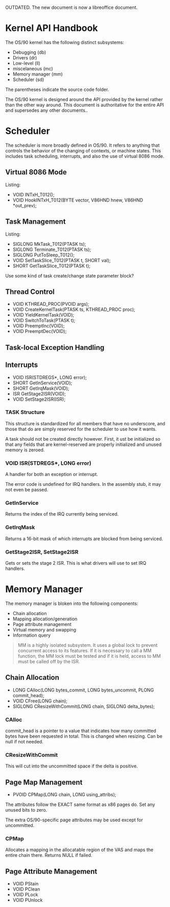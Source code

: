 OUTDATED. The new document is now a libreoffice document.

# Kernel API Handbook

The OS/90 kernel has the following distinct subsystems:
- Debugging (db)
- Drivers (dr)
- Low-level (ll)
- miscelaneous (mc)
- Memory manager (mm)
- Scheduler (sd)

The parentheses indicate the source code folder.

The OS/90 kernel is designed around the API provided by the kernel rather than the other way around. This document is authoritative for the entire API and supersedes any other documents..

# Scheduler

The scheduler is more broadly defined in OS/90. It refers to anything that controls the behavior of the changing of contexts, or machine states. This includes task scheduling, interrupts, and also the use of virtual 8086 mode.

## Virtual 8086 Mode

Listing:
- VOID INTxH_T012();
- VOID HookINTxH_T012(BYTE vector, V86HND hnew, V86HND *out_prev);

## Task Management

Listing:
- SIGLONG MkTask_T012(PTASK ts);
- SIGLONG Terminate_T012(PTASK ts);
- SIGLONG PutToSleep_T012();
- VOID SetTaskSlice_T012(PTASK t, SHORT val);
- SHORT GetTaskSlice_T012(PTASK t);

Use some kind of task create/change state parameter block?

## Thread Control

- VOID KTHREAD_PROC(PVOID args);
- VOID CreateKernelTask(PTASK ts, KTHREAD_PROC proc);
- VOID YieldKernelTask(VOID);
- VOID SwitchToTask(PTASK t);
- VOID PreemptInc(VOID);
- VOID PreemptDec(VOID);

## Task-local Exception Handling

## Interrupts

- VOID ISR(STDREGS*, LONG error);
- SHORT GetInService(VOID);
- SHORT GetIrqMask(VOID);
- ISR GetStage2ISR(VOID);
- VOID SetStage2ISR(ISR);

### TASK Structure

This structure is standardized for all members that have no underscore, and those that do are simply reserved for the scheduler to use how it wants.

A task should not be created directly however. First, it ust be initialized so that any fields that are kernel-reserved are properly initialized and unused memory is zeroed.

### VOID ISR(STDREGS*, LONG error)

A handler for both an exception or interrupt.

The error code is undefined for IRQ handlers. In the assembly stub, it may not even be passed.

### GetInService

Returns the index of the IRQ currently being serviced.

### GetIrqMask

Returns a 16-bit mask of which interrupts are blocked from being serviced.

### GetStage2ISR, SetStage2ISR

Gets or sets the stage 2 ISR. This is what drivers will use to set IRQ handlers.

# Memory Manager

The memory manager is bloken into the following components:
- Chain allocation
- Mapping allocation/generation
- Page attribute management
- Virtual memory and swapping
- Information query

> MM is a highly isolated subsystem. It uses a global lock to prevent concurrent access to its features. If it is necessary to call a MM function, the MM lock must be tested and if it is held, access to MM must be called off by the ISR.

## Chain Allocation

- LONG CAlloc(LONG bytes_commit, LONG bytes_uncommit, PLONG commit_head);
- VOID CFree(LONG chain);
- SIGLONG CResizeWithCommit(LONG chain, SIGLONG delta_bytes);

### CAlloc

commit_head is a pointer to a value that indicates how many committed bytes have been requested in total. This is changed when resizing. Can be null if not needed.

### CResizeWithCommit

This will cut into the uncommitted space if the delta is positive.

## Page Map Management

- PVOID CPMap(LONG chain, LONG using_attribs);

The attributes follow the EXACT same format as x86 pages do. Set any unused bits to zero.

The extra OS/90-specific page attributes may be used except for uncommitted.

### CPMap

Allocates a mapping in the allocatable region of the VAS and maps the entire chain there. Returns NULL if failed.

## Page Attribute Management

- VOID PStain
- VOID PClean
- VOID PLock
- VOID PUnlock
